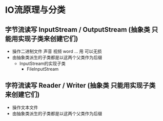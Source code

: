 # IO流原理与分类

## 字节流读写  InputStream / OutputStream (抽象类  只能用实现子类来创建它们)
- 操作二进制文件  声音 视频 word ... 用  可以无损
- 由抽象类派生的子类都是以这两个父类作为后缀
  - InputStream的实现子类
    - FileInputStream


## 字符流读写  Reader / Writer  (抽象类  只能用实现子类来创建它们)
- 操作文本文件    
- 由抽象类派生的子类都是以这两个父类作为后缀

